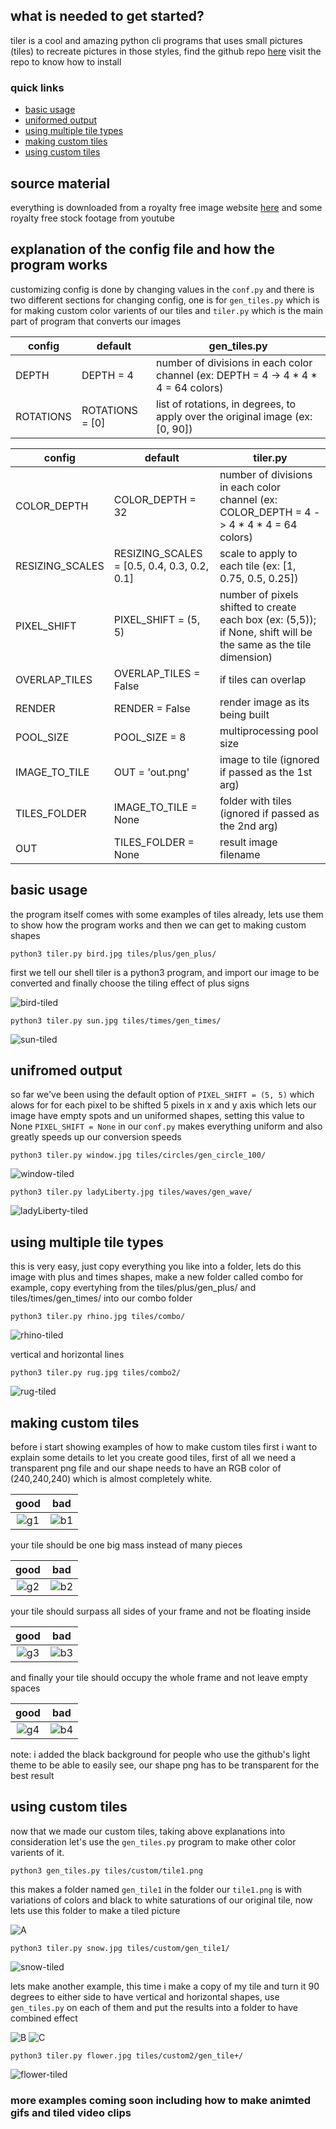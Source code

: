 ## what is needed to get started?
tiler is a cool and amazing python cli programs that uses small pictures (tiles) to recreate pictures in those styles, find the github repo [here](https://github.com/nuno-faria/tiler) visit the repo to know how to install

### quick links
 * [basic usage](https://github.com/junguler/_image-manipulation/tree/main/Tiler#basic-usage)
 * [uniformed output](https://github.com/junguler/_image-manipulation/tree/main/Tiler#unifromed-output)
 * [using multiple tile types](https://github.com/junguler/_image-manipulation/tree/main/Tiler#using-multiple-tile-types)
 * [making custom tiles](https://github.com/junguler/_image-manipulation/tree/main/Tiler#making-custom-tiles)
 * [using custom tiles](https://github.com/junguler/_image-manipulation/tree/main/Tiler#using-custom-tiles)

## source material
everything is downloaded from a royalty free image website [here](https://free-images.com/) and some royalty free stock footage from youtube

## explanation of the config file and how the program works
customizing config is done by changing values in the `conf.py` and there is two different sections for changing config, one is for `gen_tiles.py` which is for making custom color varients of our tiles and `tiler.py` which is the main part of program that converts our images

| config | default | gen_tiles.py |
| --- | --- | --- |
| DEPTH | DEPTH = 4 |number of divisions in each color channel (ex: DEPTH = 4 -> 4 * 4 * 4 = 64 colors) |
| ROTATIONS | ROTATIONS = [0] | list of rotations, in degrees, to apply over the original image (ex: [0, 90]) |

| config | default | tiler.py |
| --- | --- | --- |
| COLOR_DEPTH | COLOR_DEPTH = 32 | number of divisions in each color channel (ex: COLOR_DEPTH = 4 -> 4 * 4 * 4 = 64 colors) |
| RESIZING_SCALES | RESIZING_SCALES = [0.5, 0.4, 0.3, 0.2, 0.1] | scale to apply to each tile (ex: [1, 0.75, 0.5, 0.25]) |
| PIXEL_SHIFT | PIXEL_SHIFT = (5, 5) | number of pixels shifted to create each box (ex: (5,5)); if None, shift will be the same as the tile dimension) |
| OVERLAP_TILES | OVERLAP_TILES = False | if tiles can overlap |
| RENDER | RENDER = False | render image as its being built |
| POOL_SIZE | POOL_SIZE = 8 | multiprocessing pool size |
| IMAGE_TO_TILE | OUT = 'out.png' | image to tile (ignored if passed as the 1st arg) |
| TILES_FOLDER | IMAGE_TO_TILE = None | folder with tiles (ignored if passed as the 2nd arg) |
| OUT | TILES_FOLDER = None | result image filename |

## basic usage
the program itself comes with some examples of tiles already, lets use them to show how the program works and then we can get to making custom shapes
```
python3 tiler.py bird.jpg tiles/plus/gen_plus/
```
first we tell our shell tiler is a python3 program, and import our image to be converted and finally choose the tiling effect of plus signs

![bird-tiled](https://user-images.githubusercontent.com/59083599/137897304-86e6ec25-84bd-40b2-9fe3-3bdc0a3af951.jpg)

```
python3 tiler.py sun.jpg tiles/times/gen_times/
```
![sun-tiled](https://user-images.githubusercontent.com/59083599/137898424-0f8e6f07-3b33-40d3-9551-68bc0ca93430.jpg)

## unifromed output
so far we've been using the default option of `PIXEL_SHIFT = (5, 5)` which alows for for each pixel to be shifted 5 pixels in x and y axis which lets our image have empty spots and un uniformed shapes, setting this value to None `PIXEL_SHIFT = None` in our `conf.py` makes everything uniform and also greatly speeds up our conversion speeds
```
python3 tiler.py window.jpg tiles/circles/gen_circle_100/
```
![window-tiled](https://user-images.githubusercontent.com/59083599/137899308-3cc966a6-4122-475e-9853-e4605ef812d0.jpg)
```
python3 tiler.py ladyLiberty.jpg tiles/waves/gen_wave/
```
![ladyLiberty-tiled](https://user-images.githubusercontent.com/59083599/137900389-43db6d93-986d-468e-a13a-2cbe5b4a20cf.jpg)

## using multiple tile types
this is very easy, just copy everything you like into a folder, lets do this image with plus and times shapes, make a new folder called combo for example, copy evertyhing from the tiles/plus/gen_plus/ and tiles/times/gen_times/ into our combo folder
```
python3 tiler.py rhino.jpg tiles/combo/
```
![rhino-tiled](https://user-images.githubusercontent.com/59083599/137902311-8e78bece-81ee-489c-aaf9-0add9d19695e.jpg)

vertical and horizontal lines
```
python3 tiler.py rug.jpg tiles/combo2/
```
![rug-tiled](https://user-images.githubusercontent.com/59083599/137903375-06676921-98bc-4b15-a3ee-5eb574ea66be.jpg)

## making custom tiles
before i start showing examples of how to make custom tiles first i want to explain some details to let you create good tiles, first of all we need a transparent png file and our shape needs to have an RGB color of (240,240,240) which is almost completely white.

good            |  bad
:-------------------------:|:-------------------------:
![g1](https://user-images.githubusercontent.com/59083599/137913059-75905a8f-62b2-44dd-807c-415294e3a469.png)  |  ![b1](https://user-images.githubusercontent.com/59083599/137913098-0d8d0099-0b4f-4594-8a51-34a560fb0289.png)

your tile should be one big mass instead of many pieces

good            |  bad
:-------------------------:|:-------------------------:
![g2](https://user-images.githubusercontent.com/59083599/137913938-6fd20824-d2ec-4775-ac5b-335073c48dd5.png)  |  ![b2](https://user-images.githubusercontent.com/59083599/137913959-5f4c5434-9e35-41d4-84d6-15bfe1091291.png)

your tile should surpass all sides of your frame and not be floating inside

good            |  bad
:-------------------------:|:-------------------------:
![g3](https://user-images.githubusercontent.com/59083599/137914443-298a1b51-ba5b-45a6-8f22-c6340ccc647e.png)  |  ![b3](https://user-images.githubusercontent.com/59083599/137914464-69ca09db-5c8f-44e9-bce7-abd2b949478f.png)

and finally your tile should occupy the whole frame and not leave empty spaces 

good            |  bad
:-------------------------:|:-------------------------:
![g4](https://user-images.githubusercontent.com/59083599/137914978-1c33ed74-6712-4821-b6e4-81fe49990fbd.png)  |  ![b4](https://user-images.githubusercontent.com/59083599/137924695-0de7ce17-bebb-464a-9948-4e88fc2ec0e1.png)

note: i added the black background for people who use the github's light theme to be able to easily see, our shape png has to be transparent for the best result

## using custom tiles
now that we made our custom tiles, taking above explanations into consideration let's use the `gen_tiles.py` program to make other color varients of it.
```
python3 gen_tiles.py tiles/custom/tile1.png
```
this makes a folder named `gen_tile1` in the folder our `tile1.png` is with variations of colors and black to white saturations of our original tile, now lets use this folder to make a tiled picture

![A](https://user-images.githubusercontent.com/59083599/137919877-4f269735-3697-4ea2-bc90-eb016629229e.png)
```
python3 tiler.py snow.jpg tiles/custom/gen_tile1/
```
![snow-tiled](https://user-images.githubusercontent.com/59083599/137917805-21e47039-ee5c-44f5-9153-4aec3fecfc3c.jpg)

lets make another example, this time i make a copy of my tile and turn it 90 degrees to either side to have vertical and horizontal shapes, use `gen_tiles.py` on each of them and put the results into a folder to have combined effect

![B](https://user-images.githubusercontent.com/59083599/137919926-30e97115-8aba-47d8-850b-e9545dc5bd21.png) ![C](https://user-images.githubusercontent.com/59083599/137919941-783027e6-1fcb-471b-85f4-5ac5e0abe9a5.png)
```
python3 tiler.py flower.jpg tiles/custom2/gen_tile+/
```
![flower-tiled](https://user-images.githubusercontent.com/59083599/137919484-901b651c-d6d2-496f-95d1-2673cf77a38c.jpg)

### more examples coming soon including how to make animted gifs and tiled video clips
